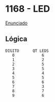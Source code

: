 # 1168 - LED
[Enunciado](https://www.beecrowd.com.br/repository/UOJ_1168.html)

## Lógica
```
DIGITO      QT LEDS
   0            6
   1            2
   2            5
   3            5
   4            4
   5            5
   6            6
   7            3
   8            7
   9            6
```